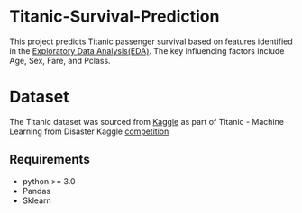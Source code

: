 # Titanic-Survival-Prediction
This project predicts Titanic passenger survival based on features identified in the [Exploratory Data Analysis(EDA)](https://github.com/Leelavathi-R/Titanic-Survival-EDA). The key influencing factors include Age, Sex, Fare, and Pclass.

# Dataset
The Titanic dataset was sourced from [Kaggle](https://www.kaggle.com/datasets/yasserh/titanic-dataset) as part of Titanic - Machine Learning from Disaster Kaggle [competition](https://www.kaggle.com/competitions/titanic/overview)

## Requirements
* python >= 3.0
* Pandas
* Sklearn

